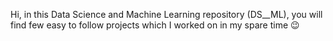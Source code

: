 Hi, in this Data Science and Machine Learning repository (DS__ML), you will find few easy to follow projects which I worked on in my spare time 😉
